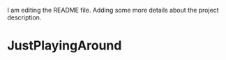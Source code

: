I am editing the README file. Adding some more details about the project description.
# JustPlayingAround
